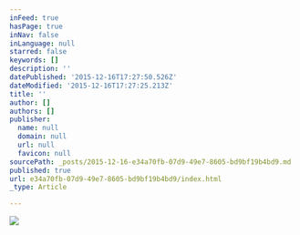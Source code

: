 ```yaml
---
inFeed: true
hasPage: true
inNav: false
inLanguage: null
starred: false
keywords: []
description: ''
datePublished: '2015-12-16T17:27:50.526Z'
dateModified: '2015-12-16T17:27:25.213Z'
title: ''
author: []
authors: []
publisher:
  name: null
  domain: null
  url: null
  favicon: null
sourcePath: _posts/2015-12-16-e34a70fb-07d9-49e7-8605-bd9bf19b4bd9.md
published: true
url: e34a70fb-07d9-49e7-8605-bd9bf19b4bd9/index.html
_type: Article

---
```

![](https://the-grid-user-content.s3-us-west-2.amazonaws.com/33cb4cbb-8e52-4e2c-af7e-2c3103291a14.JPG)